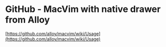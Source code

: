<!--
id: 6500502134
link: http://tumblr.atmos.org/post/6500502134/github-macvim-with-native-drawer-from-alloy
slug: github-macvim-with-native-drawer-from-alloy
date: Mon Jun 13 2011 15:06:16 GMT-0700 (PDT)
publish: 2011-06-013
tags: 
title: GitHub - MacVim with native drawer from Alloy
-->


GitHub - MacVim with native drawer from Alloy
=============================================

[https://github.com/alloy/macvim/wiki/Usage](https://github.com/alloy/macvim/wiki/Usage)


